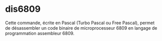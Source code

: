 # dis6809
Cette commande, écrite en Pascal (Turbo Pascal ou Free Pascal), permet de désassembler un code binaire de microprocesseur 6809 en langage de programmation assembleur 6809.
